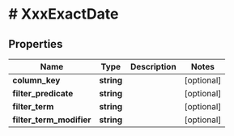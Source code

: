 # # XxxExactDate

## Properties

Name | Type | Description | Notes
------------ | ------------- | ------------- | -------------
**column_key** | **string** |  | [optional]
**filter_predicate** | **string** |  | [optional]
**filter_term** | **string** |  | [optional]
**filter_term_modifier** | **string** |  | [optional]

